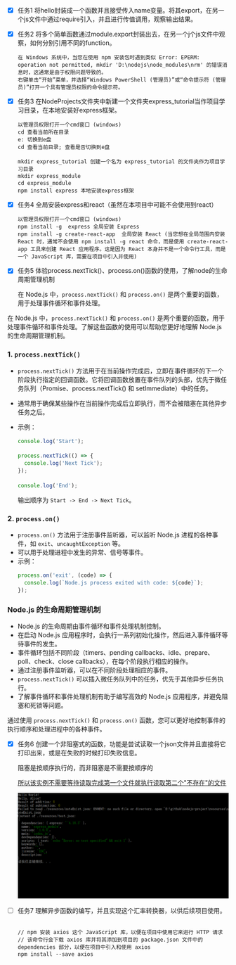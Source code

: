 * [X] 任务1 将hello封装成一个函数并且接受传入name变量。将其export，在另一个js文件中通过require引入，并且进行传值调用，观察输出结果。
* [X] 任务2 将多个简单函数通过module.export封装出去，在另一个j个js文件中观察，如何分别引用不同的function。

  ```
  在 Windows 系统中，当您在使用 npm 安装包时遇到类似 Error: EPERM: operation not permitted, mkdir 'D:\nodejs\node_modules\nrm' 的错误消息时，这通常是由于权限问题导致的。
  右键单击“开始”菜单，并选择“Windows PowerShell (管理员)”或“命令提示符 (管理员)”打开一个具有管理员权限的命令提示符。
  ```
* [X] 任务3 在NodeProjects文件夹中新建一个文件夹express_tutorial当作项目学习目录，在本地安装好express框架。

  ```
  以管理员权限打开一个cmd窗口 (windows)
  cd 查看当前所在目录
  e: 切换到e盘
  cd 查看当前目录; 查看是否切换到e盘

  mkdir express_tutorial 创建一个名为 express_tutorial 的文件夹作为项目学习目录
  mkdir express_module
  cd express_module
  npm install express 本地安装express框架
  ```
* [X] 任务4 全局安装express和react（虽然在本项目中可能不会使用到react）

  ```
  以管理员权限打开一个cmd窗口 (windows)
  npm install -g  express 全局安装 Express
  npm install -g create-react-app  全局安装 React (当您想在全局范围内安装 React 时，通常不会使用 npm install -g react 命令，而是使用 create-react-app 工具来创建 React 应用程序。这是因为 React 本身并不是一个命令行工具，而是一个 JavaScript 库，需要在项目中引入并使用)

  ```
* [X] 任务5 体验process.nextTick()、process.on()函数的使用，了解node的生命周期管理机制

  在 Node.js 中，`process.nextTick()` 和 `process.on()` 是两个重要的函数，用于处理事件循环和事件处理。

在 Node.js 中，`process.nextTick()` 和 `process.on()` 是两个重要的函数，用于处理事件循环和事件处理。了解这些函数的使用可以帮助您更好地理解 Node.js 的生命周期管理机制。

### 1. `process.nextTick()`

- `process.nextTick()` 方法用于在当前操作完成后，立即在事件循环的下一个阶段执行指定的回调函数。它将回调函数放置在事件队列的头部，优先于微任务队列（Promise、process.nextTick() 和 setImmediate）中的任务。
- 通常用于确保某些操作在当前操作完成后立即执行，而不会被阻塞在其他异步任务之后。
- 示例：
  ```javascript
  console.log('Start');

  process.nextTick(() => {
    console.log('Next Tick');
  });

  console.log('End');
  ```

  输出顺序为 `Start -> End -> Next Tick`。

### 2. `process.on()`

- `process.on()` 方法用于注册事件监听器，可以监听 Node.js 进程的各种事件，如 `exit`、`uncaughtException` 等。
- 可以用于处理进程中发生的异常、信号等事件。
- 示例：
  ```javascript
  process.on('exit', (code) => {
    console.log(`Node.js process exited with code: ${code}`);
  });
  ```

### Node.js 的生命周期管理机制

- Node.js 的生命周期由事件循环和事件处理机制控制。
- 在启动 Node.js 应用程序时，会执行一系列初始化操作，然后进入事件循环等待事件的发生。
- 事件循环包括不同阶段（timers、pending callbacks、idle、prepare、poll、check、close callbacks），在每个阶段执行相应的操作。
- 通过注册事件监听器，可以在不同阶段处理相应的事件。
- `process.nextTick()` 可以插入微任务队列中的任务，优先于其他异步任务执行。
- 了解事件循环和事件处理机制有助于编写高效的 Node.js 应用程序，并避免阻塞和死锁等问题。

通过使用 `process.nextTick()` 和 `process.on()` 函数，您可以更好地控制事件的执行顺序和处理进程中的各种事件。


* [X] 任务6 创建一个非阻塞式的函数，功能是尝试读取一个json文件并且直接将它打印出来，或是在失败的时候打印失败信息。

  阻塞是按顺序执行的，而非阻塞是不需要按顺序的

  [所以该实例不需要等待读取完成第一个文件就执行读取第二个&#34;不存在&#34;的文件](https://www.runoob.com/nodejs/nodejs-callback.html)

  ![1709615175588](image/week01/1709615175588.png)



* [ ] 任务7 理解异步函数的编写，并且实现这个汇率转换器，以供后续项目使用。

  ```

  // npm 安装 axios 这个 JavaScript 库，以便在项目中使用它来进行 HTTP 请求
  // 该命令行会下载 axios 库并将其添加到项目的 package.json 文件中的 dependencies 部分，以便在项目中引入和使用 axios
  npm install --save axios
  ```
